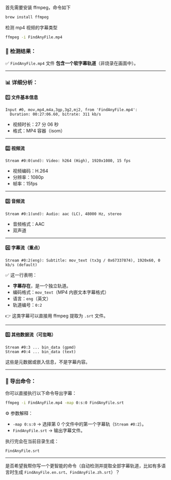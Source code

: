 首先需要安装 ffmpeg，命令如下

```sh
brew install ffmpeg
```

检测 mp4 视频的字幕类型

```sh
ffmpeg -i FindAnyFile.mp4
```

### 🎯 检测结果：

✅ `FindAnyFile.mp4` 文件 **包含一个软字幕轨道**（非烧录在画面中）。

---

### 📊 详细分析：

#### 1️⃣ 文件基本信息

```
Input #0, mov,mp4,m4a,3gp,3g2,mj2, from 'FindAnyFile.mp4':
  Duration: 00:27:06.60, bitrate: 311 kb/s
```

- 视频时长：27 分 06 秒
- 格式：MP4 容器（isom）

---

#### 2️⃣ 视频流

```
Stream #0:0(und): Video: h264 (High), 1920x1080, 15 fps
```

- 视频编码：H.264
- 分辨率：1080p
- 帧率：15fps

---

#### 3️⃣ 音频流

```
Stream #0:1(und): Audio: aac (LC), 48000 Hz, stereo
```

- 音频格式：AAC
- 双声道

---

#### 4️⃣ 字幕流（重点）

```
Stream #0:2(eng): Subtitle: mov_text (tx3g / 0x67337874), 1920x60, 0 kb/s (default)
```

✅ 这一行表明：

- **字幕存在**，是一个独立轨道。
- 编码格式：`mov_text`（MP4 内嵌文本字幕格式）
- 语言：`eng`（英文）
- 轨道编号：`0:2`

👉 这类字幕可以直接用 ffmpeg 提取为 `.srt` 文件。

---

#### 5️⃣ 其他数据流（可忽略）

```
Stream #0:3 ... bin_data (gpmd)
Stream #0:4 ... bin_data (text)
```

这些是元数据或嵌入信息，不是字幕内容。

---

### 🧾 导出命令：

你可以直接执行以下命令导出字幕：

```sh
ffmpeg -i FindAnyFile.mp4 -map 0:s:0 FindAnyFile.srt
```

⚙️ 参数解释：

- `-map 0:s:0` → 选择第 0 个文件中的第一个字幕轨（`Stream #0:2`）。
- `FindAnyFile.srt` → 输出字幕文件。

执行完会在当前目录生成：

`FindAnyFile.srt`

---

是否希望我帮你写一个更智能的命令（自动检测并提取全部字幕轨道，比如有多语言时生成 `FindAnyFile.en.srt`、`FindAnyFile.zh.srt`）？
